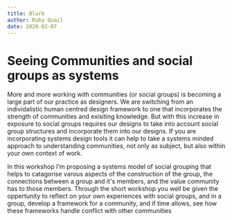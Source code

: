 ```yaml
---
title: Blurb
author: Ruby Quail
date: 2020-02-07
---
```


# Seeing Communities and social groups as systems



<!--I still don't know whether to use community or social groups, need some advice on this-->

More and more working with communities (or social groups) is becoming a large part of our practice as designers. We are switching from an individalistic human centred design framework to one that incorporates the strength of communities and exisiting knowledge. But with this increase in exposure to social groups requires our designs to take into account social group structures and incorporate them into our designs. If you are incorporating systems design tools it can help to take a systems minded approach  to  understanding communities, not only as subject, but also within your own context of work.



In this workshop I'm proposing a systems model of social grouping that helps to catagorise varous aspects of the construction of the group, the connections between a group and it's members, and the value community has to those members. Through the short workshop you well be given the oppertunity to reflect on your own experiences with social groups, and in a group, develop a framework for a community, and if time allows, see how these frameworks handle conflict with other communities

